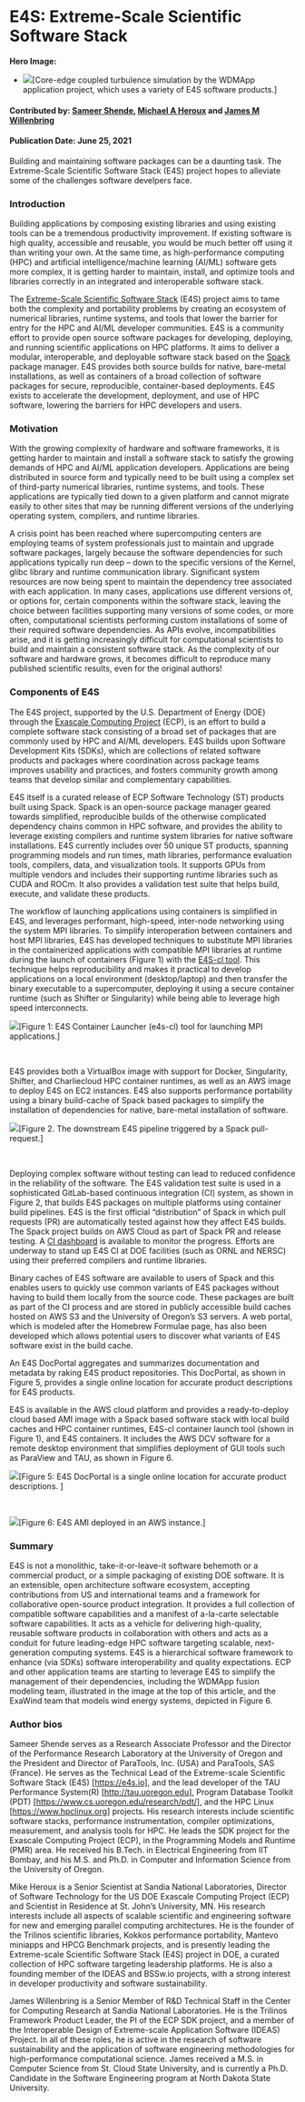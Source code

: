 # E4S: Extreme-Scale Scientific Software Stack


**Hero Image:**

 - <img src='https://github.com/betterscientificsoftware/bssw.io/raw/master/images/Blog_0621_Fusion_Blue.png' />[Core-edge coupled turbulence simulation by the WDMApp application project, which uses a variety of E4S software products.]
 

#### Contributed by: [Sameer Shende](https://github.com/sameershende), [Michael A Heroux](https://github.com/maherou) and [James M Willenbring](https://github.com/jwillenbring) 
#### Publication Date: June 25, 2021


Building and maintaining software packages can be a daunting task. The Extreme-Scale Scientific Software Stack (E4S) project hopes to alleviate some of the challenges software develpers face. 

### Introduction

Building applications by composing existing libraries and using existing tools can be a tremendous productivity improvement. If existing software is high quality, accessible and reusable, you would be much better off using it than writing your own.  At the same time, as high-performance computing (HPC) and artificial intelligence/machine learning (AI/ML) software gets more complex, it is getting harder to maintain, install, and optimize tools and libraries correctly in an integrated and interoperable software stack.  

The [Extreme-Scale Scientific Software Stack](https://e4s.io) (E4S) project aims to tame both the complexity and portability problems by creating an ecosystem of numerical libraries, runtime systems, and tools that lower the barrier for entry for the HPC and AI/ML developer communities. E4S is a community effort to provide open source software packages for developing, deploying, and running scientific applications on HPC platforms. It aims to deliver a modular, interoperable, and deployable software stack based on the [Spack](https://spack.io) package manager. E4S provides both source builds for native, bare-metal installations, as well as containers of a broad collection of software packages for secure, reproducible, container-based deployments. E4S exists to accelerate the development, deployment, and use of HPC software, lowering the barriers for HPC developers and users. 

### Motivation

With the growing complexity of hardware and software frameworks, it is getting harder to maintain and install a software stack to satisfy the growing demands of HPC and AI/ML application developers. Applications are being distributed in source form and typically need to be built using a complex set of third-party numerical libraries, runtime systems, and tools. These applications are typically tied down to a given platform and cannot migrate easily to other sites that may be running different versions of the underlying operating system, compilers, and runtime libraries.

A crisis point has been reached where supercomputing centers are employing teams of system professionals just to maintain and upgrade software packages, largely because the software dependencies for such applications typically run deep – down to the specific versions of the Kernel, glibc library and runtime communication library. Significant system resources are now being spent to maintain the dependency tree associated with each application. In many cases, applications use different versions of, or options for, certain components within the software stack, leaving the choice between facilities supporting many versions of some codes, or more often, computational scientists performing custom installations of some of their required software dependencies. As APIs evolve, incompatibilities arise, and it is getting increasingly difficult for computational scientists to build and maintain a consistent software stack. As the complexity of our software and hardware grows, it becomes difficult to reproduce many published scientific results, even for the original authors!

### Components of E4S

The E4S project, supported by the U.S. Department of Energy (DOE) through the [Exascale Computing Project](https://www.exascaleproject.org) (ECP), is an effort to build a complete software stack consisting of a broad set of packages that are commonly used by HPC and AI/ML developers. E4S builds upon Software Development Kits (SDKs), which are collections of related software products and packages where coordination across package teams improves usability and practices, and fosters community growth among teams that develop similar and complementary capabilities.

E4S itself is a curated release of ECP Software Technology (ST) products built using Spack. Spack is an open-source package manager geared towards simplified, reproducible builds of the otherwise complicated dependency chains common in HPC software, and provides the ability to leverage existing compilers and runtime system libraries for native software installations. E4S currently includes over 50 unique ST products, spanning programming models and run times, math libraries, performance evaluation tools, compilers, data, and visualization tools. It supports GPUs from multiple vendors and includes their supporting runtime libraries such as CUDA and ROCm. It also provides a validation test suite that helps build, execute, and validate these products.

The workflow of launching applications using containers is simplified in E4S, and leverages performant, high-speed, inter-node networking using the system MPI libraries. To simplify interoperation between containers and host MPI libraries, E4S has developed techniques to substitute MPI libraries in the containerized applications with compatible MPI libraries at runtime during the launch of containers (Figure 1) with the [E4S-cl tool](https://github.com/e4S-Project/e4s-cl). This technique helps reproducibility and makes it practical to develop applications on a local environment (desktop/laptop) and then transfer the binary executable to a supercomputer, deploying it using a secure container runtime (such as Shifter or Singularity) while being able to leverage high speed interconnects.

<img src='../../images/E4S-Blog-Container.png' class='page lightbox'>[Figure 1: E4S Container Launcher (e4s-cl) tool for launching MPI applications.]

<br>

E4S provides both a VirtualBox image with support for Docker, Singularity, Shifter, and Charliecloud HPC container runtimes, as well as an AWS image to deploy E4S on EC2 instances. E4S also supports performance portability using a binary build-cache of Spack based packages to simplify the installation of dependencies for native, bare-metal installation of software. 

<img src='../../images/E4S-Blog-Pipeline.png' class='page lightbox'>[Figure 2. The downstream E4S pipeline triggered by a Spack pull-request.]

<br>

Deploying complex software without testing can lead to reduced confidence in the reliability of the software. The E4S validation test suite is used in a sophisticated GitLab-based continuous integration (CI) system, as shown in Figure 2, that builds E4S packages on multiple platforms using container build pipelines. E4S is the first official “distribution” of Spack in which pull requests (PR) are automatically tested against how they affect E4S builds. The Spack project builds on AWS Cloud as part of Spack PR and release testing.  A [CI dashboard](https://cdash.spack.io) is available to monitor the progress. Efforts are underway to stand up E4S CI at DOE facilities (such as ORNL and NERSC) using their preferred compilers and runtime libraries.

<!--  Too many images
[Figure 3: A searchable web-portal for users to discover pre-built E4S binaries in a Spack build cache.]<img src='../../images/E4S-Blog-Portal.png' class='page lightbox'>

[Figure 4: E4S build cache hosted at U. Oregon hosts over 50,000 Spack binaries.]<img src='../../images/E4S-Blog-Cache.png' class='page lightbox'>
-->

Binary caches of E4S software are available to users of Spack and this enables users to quickly use common variants of E4S packages without having to build them locally from the source code. These packages are built as part of the CI process and are stored in publicly accessible build caches hosted on AWS S3 and the University of Oregon’s S3 servers. A web portal, which is modeled after the Homebrew Formulae page, has also been developed which allows potential users to discover what variants of E4S software exist in the build cache. 

An E4S DocPortal aggregates and summarizes documentation and metadata by raking E4S product repositories. This DocPortal, as shown in Figure 5, provides a single online location for accurate product descriptions for E4S products. 

E4S is available in the AWS cloud platform and provides a ready-to-deploy cloud based AMI image with a Spack based software stack with local build caches and HPC container runtimes, E4S-cl container launch tool (shown in Figure 1), and E4S containers. It includes the AWS DCV software for a remote desktop environment that simplifies deployment of GUI tools such as ParaView and TAU, as shown in Figure 6. 

<img src='../../images/E4S-Blog-DocPortal.png' class='page lightbox'>[Figure 5: E4S DocPortal is a single online location for accurate product descriptions. ]

<br>

<img src='../../images/E4S-Blog-AMI.png' class='page lightbox'>[Figure 6: E4S AMI deployed in an AWS instance.]

### Summary

E4S is not a monolithic, take-it-or-leave-it software behemoth or a commercial product, or a simple packaging of existing DOE software. It is an extensible, open architecture software ecosystem, accepting contributions from US and international teams and a framework for collaborative open-source product integration. It provides a full collection of compatible software capabilities and a manifest of a-la-carte selectable software capabilities. It acts as a vehicle for delivering high-quality, reusable software products in collaboration with others and acts as a conduit for future leading-edge HPC software targeting scalable, next-generation computing systems. E4S is a hierarchical software framework to enhance (via SDKs) software interoperability and quality expectations.  ECP and other application teams are starting to leverage E4S to simplify the management of their dependencies, including the WDMApp fusion modeling team, illustrated in the image at the top of this article, and the ExaWind team that models wind energy systems, depicted in Figure 6.

### Author bios

Sameer Shende serves as a Research Associate Professor and the Director of the Performance Research Laboratory at the University of Oregon and the President and Director of ParaTools, Inc. (USA) and ParaTools, SAS (France). He serves as the Technical Lead of the Extreme-scale Scientific Software Stack (E4S) [https://e4s.io], and the lead developer of the TAU Performance System(R) [http://tau.uoregon.edu], Program Database Toolkit (PDT) [https://www.cs.uoregon.edu/research/pdt/], and the HPC Linux [https://www.hpclinux.org] projects. His research interests include scientific software stacks, performance instrumentation, compiler optimizations, measurement, and analysis tools for HPC. He leads the SDK project for the Exascale Computing Project (ECP), in the Programming Models and Runtime (PMR) area. He received his B.Tech. in Electrical Engineering from IIT Bombay, and his M.S. and Ph.D. in Computer and Information Science from the University of Oregon.

Mike Heroux is a Senior Scientist at Sandia National Laboratories, Director of Software Technology for the US DOE Exascale Computing Project (ECP) and Scientist in Residence at St. John’s University, MN. His research interests include all aspects of scalable scientific and engineering software for new and emerging parallel computing architectures.
He is the founder of the Trilinos scientific libraries, Kokkos performance portability, Mantevo miniapps and HPCG Benchmark projects, and is presently leading the Extreme-scale Scientific Software Stack (E4S) project in DOE, a curated collection of HPC software targeting leadership platforms.  He is also a founding member of the IDEAS and BSSw.io projects, with a strong interest in developer productivity and software sustainability. 

James Willenbring is a Senior Member of R&D Technical Staff in the Center for Computing Research at Sandia National Laboratories. He is the Trilinos Framework Product Leader, the PI of the ECP SDK project, and a member of the Interoperable Design of Extreme-scale Application Software (IDEAS) Project. In all of these roles, he is active in the research of software sustainability and the application of software engineering methodologies for high-performance computational science. James received a M.S. in Computer Science from St. Cloud State University, and is currently a Ph.D. Candidate in the Software Engineering program at North Dakota State University.

<!---
Publish: preview
Pinned: no
Topics: software engineering, testing, documentation, configuration and builds, release and deployment, projects and organizations
RSS update: 2021-06-25
--->
